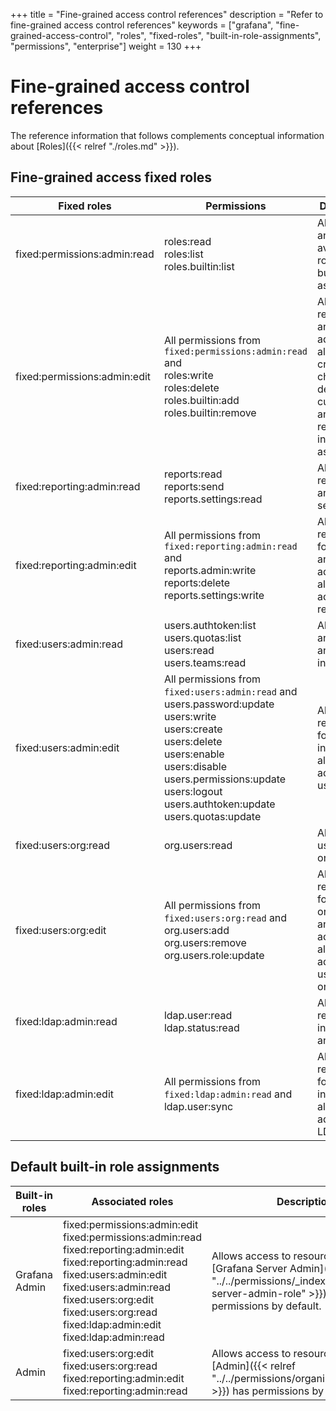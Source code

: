 +++
title = "Fine-grained access control references"
description = "Refer to fine-grained access control references"
keywords = ["grafana", "fine-grained-access-control", "roles", "fixed-roles", "built-in-role-assignments", "permissions", "enterprise"]
weight = 130
+++

# Fine-grained access control references
The reference information that follows complements conceptual information about [Roles]({{< relref "./roles.md" >}}).

## Fine-grained access fixed roles

Fixed roles | Permissions | Descriptions
--- | --- | ---
fixed:permissions:admin:read | roles:read<br>roles:list<br>roles.builtin:list | Allows to list and get available roles and built-in role assignments.
fixed:permissions:admin:edit | All permissions from `fixed:permissions:admin:read` and <br>roles:write<br>roles:delete<br>roles.builtin:add<br>roles.builtin:remove | Allows every read action and in addition allows to create, change and delete custom roles and create or remove built-in role assignments.
fixed:reporting:admin:read | reports:read<br>reports:send<br>reports.settings:read | Allows to read reports and report settings.
fixed:reporting:admin:edit | All permissions from `fixed:reporting:admin:read` and <br>reports.admin:write<br>reports:delete<br>reports.settings:write | Allows every read action for reports and in addition allows to administer reports. 
fixed:users:admin:read | users.authtoken:list<br>users.quotas:list<br>users:read<br>users.teams:read | Allows to list and get users and related information.
fixed:users:admin:edit | All permissions from `fixed:users:admin:read` and <br>users.password:update<br>users:write<br>users:create<br>users:delete<br>users:enable<br>users:disable<br>users.permissions:update<br>users:logout<br>users.authtoken:update<br>users.quotas:update | Allows every read action for users and in addition allows to administer users. 
fixed:users:org:read | org.users:read | Allows to get user organizations.
fixed:users:org:edit | All permissions from `fixed:users:org:read` and <br>org.users:add<br>org.users:remove<br>org.users.role:update | Allows every read action for user organizations and in addition allows to administer user organizations.
fixed:ldap:admin:read | ldap.user:read<br>ldap.status:read | Allows to read LDAP information and status.
fixed:ldap:admin:edit | All permissions from `fixed:ldap:admin:read` and <br>ldap.user:sync | Allows every read action for LDAP and in addition allows to administer LDAP.

## Default built-in role assignments

Built-in roles | Associated roles | Descriptions
--- | --- | ---
Grafana Admin | fixed:permissions:admin:edit<br>fixed:permissions:admin:read<br>fixed:reporting:admin:edit<br>fixed:reporting:admin:read<br>fixed:users:admin:edit<br>fixed:users:admin:read<br>fixed:users:org:edit<br>fixed:users:org:read<br>fixed:ldap:admin:edit<br>fixed:ldap:admin:read | Allows access to resources which [Grafana Server Admin]({{< relref "../../permissions/_index.md#grafana-server-admin-role" >}}) has permissions by default.
Admin | fixed:users:org:edit<br>fixed:users:org:read<br>fixed:reporting:admin:edit<br>fixed:reporting:admin:read | Allows access to resource which [Admin]({{< relref "../../permissions/organization_roles.md" >}}) has permissions by default.
